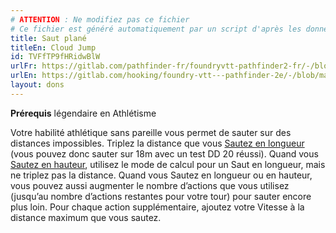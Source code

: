 ```yaml
---
# ATTENTION : Ne modifiez pas ce fichier
# Ce fichier est généré automatiquement par un script d'après les données du module Foundry VTT officiel et de sa traduction
title: Saut plané
titleEn: Cloud Jump
id: TVFfTP9fHRidwBlW
urlFr: https://gitlab.com/pathfinder-fr/foundryvtt-pathfinder2-fr/-/blob/master/data/feats/TVFfTP9fHRidwBlW.htm
urlEn: https://gitlab.com/hooking/foundry-vtt---pathfinder-2e/-/blob/master/packs/data/feats.db/cloud-jump.json
layout: dons
---
```

**Prérequis** légendaire en Athlétisme

Votre habilité athlétique sans pareille vous permet de sauter sur des distances impossibles. Triplez la distance que vous [Sautez en longueur](../actions/sauter-en-longueur.md) (vous pouvez donc sauter sur 18m avec un test DD 20 réussi). Quand vous [Sautez en hauteur](../actions/sauter-en-hauteur.md), utilisez le mode de calcul pour un Saut en longueur, mais ne triplez pas la distance. Quand vous Sautez en longueur ou en hauteur, vous pouvez aussi augmenter le nombre d’actions que vous utilisez (jusqu’au nombre d’actions restantes pour votre tour) pour sauter encore plus loin. Pour chaque action supplémentaire, ajoutez votre Vitesse à la distance maximum que vous sautez.
